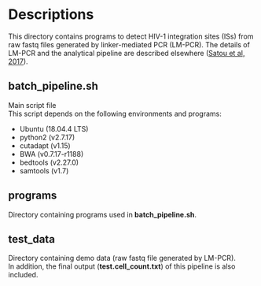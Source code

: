 # Descriptions

This directory contains programs to detect HIV-1 integration sites (ISs) from raw fastq files generated by linker-mediated PCR (LM-PCR).
The details of LM-PCR and the analytical pipeline are described elsewhere ([Satou et al, 2017](https://www.nature.com/articles/s41598-017-07307-4)).


## batch\_pipeline.sh
Main script file  
This script depends on the following environments and programs:
* Ubuntu (18.04.4 LTS)
* python2 (v2.7.17)
* cutadapt (v1.15)
* BWA (v0.7.17-r1188)
* bedtools (v2.27.0)
* samtools (v1.7)


## programs
Directory containing programs used in **batch\_pipeline.sh**.


## test_data
Directory containing demo data (raw fastq file generated by LM-PCR).  
In addition, the final output (**test.cell_count.txt**) of this pipeline is also included.

